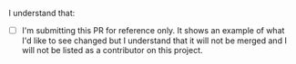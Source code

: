 <!--- WARNING Pull Requests made to this repository cannot be merged -->

I understand that:

- [ ] I'm submitting this PR for reference only. It shows an example of what I'd like to see changed but
      I understand that it will not be merged and I will not be listed as a contributor on this project.
